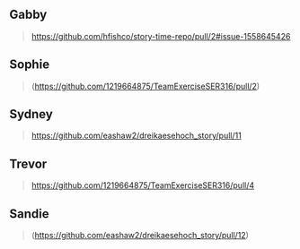 ## Gabby
> https://github.com/hfishco/story-time-repo/pull/2#issue-1558645426
## Sophie 
> (https://github.com/1219664875/TeamExerciseSER316/pull/2)
## Sydney 
> https://github.com/eashaw2/dreikaesehoch_story/pull/11
## Trevor 
> https://github.com/1219664875/TeamExerciseSER316/pull/4
## Sandie
> (https://github.com/eashaw2/dreikaesehoch_story/pull/12)
